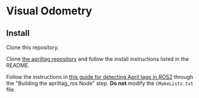 # Visual Odometry
## Install
Clone this repository.

Clone [the apriltag repository](https://github.com/AprilRobotics/apriltag) and follow the install instructions listed in the README.

Follow the instructions in [this guide for detecting April tags in ROS2](https://nxp.gitbook.io/8mmnavq/navq-developer-guide/software-support/installing-ros2-foxy/detecting-apriltags-with-ros2) through the "Building the apriltag_ros Node" step. **Do not** modify the `CMakeLists.txt` file.
